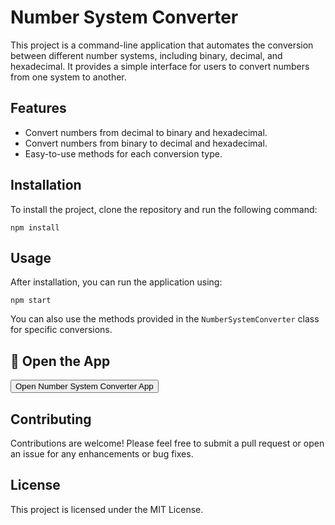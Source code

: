# Number System Converter

This project is a command-line application that automates the conversion between different number systems, including binary, decimal, and hexadecimal. It provides a simple interface for users to convert numbers from one system to another.

## Features

- Convert numbers from decimal to binary and hexadecimal.
- Convert numbers from binary to decimal and hexadecimal.
- Easy-to-use methods for each conversion type.

## Installation

To install the project, clone the repository and run the following command:

```
npm install
```

## Usage

After installation, you can run the application using:

```
npm start
```

You can also use the methods provided in the `NumberSystemConverter` class for specific conversions.

## 🚀 Open the App

<a href="https://de-punisher.github.io/number-system-converter-/" target="_blank">
  <button>Open Number System Converter App</button>
</a>

## Contributing

Contributions are welcome! Please feel free to submit a pull request or open an issue for any enhancements or bug fixes.

## License

This project is licensed under the MIT License.
